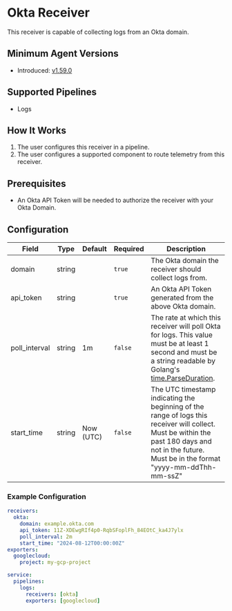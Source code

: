 # Okta Receiver
This receiver is capable of collecting logs from an Okta domain.

## Minimum Agent Versions
- Introduced: [v1.59.0](https://github.com/observIQ/bindplane-agent/releases/tag/v1.59.0)

## Supported Pipelines
- Logs

## How It Works
1. The user configures this receiver in a pipeline.
2. The user configures a supported component to route telemetry from this receiver.

## Prerequisites
- An Okta API Token will be needed to authorize the receiver with your Okta Domain.

## Configuration
| Field                | Type      | Default          | Required | Description                                                                                                                                                                            |
|----------------------|-----------|------------------|----------|----------------------------------------------------------------------------------------------------------------------------------------------------------------------------------------|
| domain               |  string   |                  | `true`   | The Okta domain the receiver should collect logs from.                                                               |
| api_token            |  string   |                  | `true`   | An Okta API Token generated from the above Okta domain.                                                              |
| poll_interval        |  string   | 1m               | `false`  | The rate at which this receiver will poll Okta for logs. This value must be at least 1 second and must be a string readable by Golang's [time.ParseDuration](https://pkg.go.dev/time#ParseDuration).                                                                                                                                  |
| start_time           |  string   | Now (UTC)        | `false`  | The UTC timestamp indicating the beginning of the range of logs this receiver will collect. Must be within the past 180 days and not in the future. Must be in the format "yyyy-mm-ddThh-mm-ssZ"                                                                                                                                    |

### Example Configuration
```yaml
receivers:
  okta:
    domain: example.okta.com
    api_token: 11Z-XDEwgRIf4p0-RqbSFoplFh_84EOtC_ka4J7ylx
    poll_interval: 2m
    start_time: "2024-08-12T00:00:00Z"
exporters:
  googlecloud:
    project: my-gcp-project

service:
  pipelines:
    logs:
      receivers: [okta]
      exporters: [googlecloud]
```

